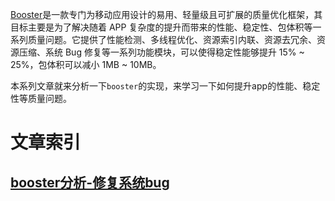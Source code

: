 [Booster](https://github.com/didi/booster)是一款专门为移动应用设计的易用、轻量级且可扩展的质量优化框架，其目标主要是为了解决随着 APP 复杂度的提升而带来的性能、稳定性、包体积等一系列质量问题。它提供了性能检测、多线程优化、资源索引内联、资源去冗余、资源压缩、系统 Bug 修复等一系列功能模块，可以使得稳定性能够提升 15% ~ 25%，包体积可以减小 1MB ~ 10MB。

本系列文章就来分析一下`booster`的实现，来学习一下如何提升app的性能、稳定性等质量问题。


# 文章索引

## [booster分析-修复系统bug](booster分析-修复系统bug.md)